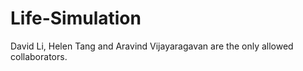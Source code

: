 Life-Simulation
===============

David Li, Helen Tang and Aravind Vijayaragavan are the only allowed collaborators.

